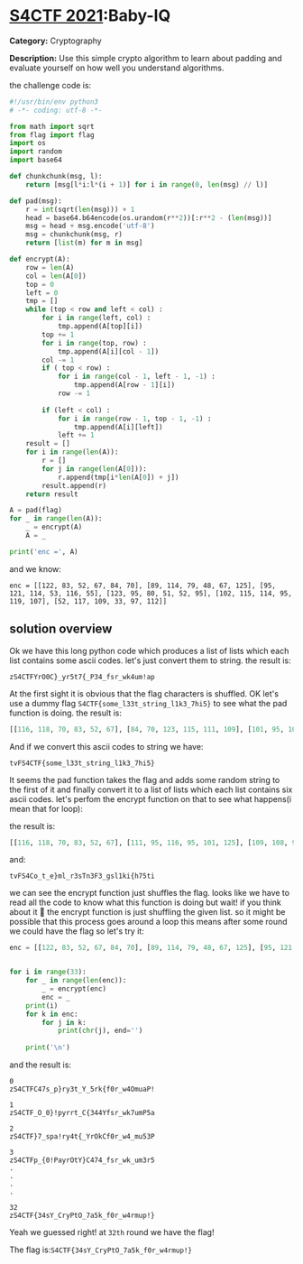# [S4CTF 2021](https://s4ctf.peykar.io):Baby-IQ

**Category:** Cryptography

**Description:** Use this simple crypto algorithm to learn about padding and evaluate yourself on how well you understand algorithms.

the challenge code is:
```python
#!/usr/bin/env python3
# -*- coding: utf-8 -*-

from math import sqrt
from flag import flag
import os
import random
import base64

def chunkchunk(msg, l):
	return [msg[l*i:l*(i + 1)] for i in range(0, len(msg) // l)]

def pad(msg):
	r = int(sqrt(len(msg))) + 1
	head = base64.b64encode(os.urandom(r**2))[:r**2 - (len(msg))]
	msg = head + msg.encode('utf-8')
	msg = chunkchunk(msg, r)
	return [list(m) for m in msg]

def encrypt(A):
	row = len(A)
	col = len(A[0])
	top = 0
	left = 0
	tmp = []
	while (top < row and left < col) :       
		for i in range(left, col) : 
			tmp.append(A[top][i])              
		top += 1
		for i in range(top, row) : 
			tmp.append(A[i][col - 1])     
		col -= 1
		if ( top < row) : 
			for i in range(col - 1, left - 1, -1) : 
				tmp.append(A[row - 1][i])  
			row -= 1
		  
		if (left < col) : 
			for i in range(row - 1, top - 1, -1) : 
				tmp.append(A[i][left])   
			left += 1
	result = []
	for i in range(len(A)):
		r = []
		for j in range(len(A[0])):
			r.append(tmp[i*len(A[0]) + j])
		result.append(r)
	return result

A = pad(flag)
for _ in range(len(A)):
	_ = encrypt(A)
	A = _

print('enc =', A)

```
and we know:

```text
enc = [[122, 83, 52, 67, 84, 70], [89, 114, 79, 48, 67, 125], [95, 121, 114, 53, 116, 55], [123, 95, 80, 51, 52, 95], [102, 115, 114, 95, 119, 107], [52, 117, 109, 33, 97, 112]]

```
## solution overview

Ok we have this long python code which produces a list of lists which each list contains some ascii codes. let's just convert them to string.
the result is:
```text
zS4CTFYrO0C}_yr5t7{_P34_fsr_wk4um!ap
```
At the first sight it is obvious that the flag characters is shuffled.
OK let's use a dummy flag `S4CTF{some_l33t_string_l1k3_7hi5}` to see what the pad function is doing. the result is:
```python
[[116, 118, 70, 83, 52, 67], [84, 70, 123, 115, 111, 109], [101, 95, 108, 51, 51, 116], [95, 115, 116, 114, 105, 110], [103, 95, 108, 49, 107, 51], [95, 55, 104, 105, 53, 125]]
```
And if we convert this ascii codes to string we have:
```
tvFS4CTF{some_l33t_string_l1k3_7hi5}
```
It seems the pad function takes the flag and adds some random string to the first of it and finally convert it to a list of lists which each list contains six ascii codes.
let's perfom the encrypt function on that to see what happens(i mean that for loop):

the result is:
```python
[[116, 118, 70, 83, 52, 67], [111, 95, 116, 95, 101, 125], [109, 108, 95, 114, 51, 115], [84, 110, 51, 70, 51, 95], [103, 115, 108, 49, 107, 105], [123, 104, 55, 53, 116, 105]]

```
and:

```text
tvFS4Co_t_e}ml_r3sTn3F3_gsl1ki{h75ti
```

we can see the encrypt function just shuffles the flag. looks like we have to read all the code to know what this function is doing but wait! if you think about it 🤔 the encrypt function is 
just shuffling the given list. so it might be possible that this process goes around a loop this means after some round we could have the flag so let's try it:

```python
enc = [[122, 83, 52, 67, 84, 70], [89, 114, 79, 48, 67, 125], [95, 121, 114, 53, 116, 55], [123, 95, 80, 51, 52, 95], [102, 115, 114, 95, 119, 107], [52, 117, 109, 33, 97, 112]]


for i in range(33):
	for _ in range(len(enc)):
		_ = encrypt(enc)
		enc = _
	print(i)
	for k in enc:
		for j in k:
			print(chr(j), end='')
	
	print('\n')
```

and the result is:


```text
0
zS4CTFC47s_p}ry3t_Y_5rk{f0r_w4OmuaP!

1
zS4CTF_O_0}!pyrrt_C{344Yfsr_wk7umP5a

2
zS4CTF}7_spa!ry4t{_YrOkCf0r_w4_mu53P

3
zS4CTFp_{0!PayrOtY}C474_fsr_wk_um3r5
.
.
.
.

32
zS4CTF{34sY_CryPtO_7a5k_f0r_w4rmup!}
```

Yeah we guessed right! at `32th` round we have the flag!

The flag is:`S4CTF{34sY_CryPtO_7a5k_f0r_w4rmup!}`



